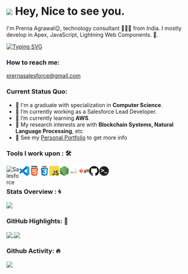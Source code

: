 <h1><img src="https://emojis.slackmojis.com/emojis/images/1531849430/4246/blob-sunglasses.gif?1531849430" width="30"/> Hey, Nice to see you.</h1>

I'm Prerna Agrawal😉, technology consultant 👨🏻‍💻 from India. I mostly develop in Apex, JavaScript, Lightning Web Components. 🐍.

[![Typing SVG](https://readme-typing-svg.herokuapp.com?vCenter=true&width=500&lines=Technology+Consultant+and+Salesforce+Developer;Integration+Developer+with+6%2B+Years+Experience;Passionate+about+AWS+And+Cloud+Technologies)](https://git.io/typing-svg)

### How to reach me: 
<a href="mailto: prernasalesforce@gmail.com">prernasalesforce@gmail.com</a>

### Current Status Quo:

- 💼 I'm a graduate with specialization in <strong>Computer Science</strong>.
- 🔭 I’m currently working as a Salesforce Lead Developer.
- 🌱 I’m currently learning <strong>AWS</strong>.
- 🤔 My research interests are with <strong>Blockchain Systems, Natural Language Processing</strong>, etc
- 👀 See my [Personal Portfolio](https://app.animaker.com/video/JJLU5HETHQ49DP9P) to get more info

### Tools I work upon : 🛠

<img align="left" alt="Salesforce" width="34px" src="https://tootris.com/edu/wp-content/uploads/2020/10/SalesForce-Logo-TOOTRIS.png" />
<img align="left" alt="Visual Studio Code" width="26px" src="https://raw.githubusercontent.com/github/explore/80688e429a7d4ef2fca1e82350fe8e3517d3494d/topics/visual-studio-code/visual-studio-code.png" />
<img align="left" alt="HTML5" width="26px" src="https://raw.githubusercontent.com/github/explore/80688e429a7d4ef2fca1e82350fe8e3517d3494d/topics/html/html.png" />
<img align="left" alt="CSS3" width="26px" src="https://raw.githubusercontent.com/github/explore/80688e429a7d4ef2fca1e82350fe8e3517d3494d/topics/css/css.png" />
<img align="left" alt="JavaScript" width="26px" src="https://raw.githubusercontent.com/github/explore/80688e429a7d4ef2fca1e82350fe8e3517d3494d/topics/javascript/javascript.png" />
<img align="left" alt="Node.js" width="26px" src="https://raw.githubusercontent.com/github/explore/80688e429a7d4ef2fca1e82350fe8e3517d3494d/topics/nodejs/nodejs.png" />
<img align="left" alt="MySQL" width="26px" src="https://raw.githubusercontent.com/github/explore/80688e429a7d4ef2fca1e82350fe8e3517d3494d/topics/mysql/mysql.png" />
<img align="left" alt="Git" width="26px" src="https://raw.githubusercontent.com/github/explore/80688e429a7d4ef2fca1e82350fe8e3517d3494d/topics/git/git.png" />
<img align="left" alt="GitHub" width="26px" src="https://raw.githubusercontent.com/github/explore/78df643247d429f6cc873026c0622819ad797942/topics/github/github.png" />
<img align="left" alt="Terminal" width="26px" src="https://raw.githubusercontent.com/github/explore/80688e429a7d4ef2fca1e82350fe8e3517d3494d/topics/terminal/terminal.png" />
<br/>
<br/>

### Stats Overview : :cyclone:
<img align="center" src="https://github-readme-stats.vercel.app/api?username=prerna0513&show_icons=true&count_private=true&hide=stars&include_all_commits=false&theme=material-palenight" />



### GitHub Highlights: :blossom:
<a href="">
  <img align="center" src="https://github-readme-stats.vercel.app/api/top-langs/?username=prerna0513&langs_count=8&layout=compact&theme=material-palenight&hide=html,Tcl" />
</a>
<a href="">
  <img align="center" src="http://github-readme-streak-stats.herokuapp.com?user=prerna0513&theme=material-palenight"/>
</a>

### Github Activity: 🔥 
<img align="center" src="https://activity-graph.herokuapp.com/graph?username=prerna0513&theme=dracula&color=B994E6&bg_color=2B2D3D" />


